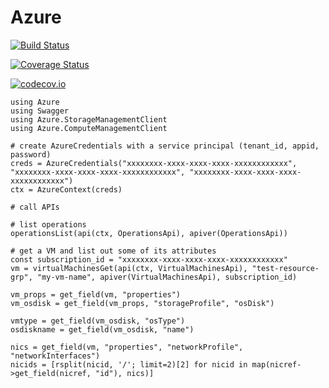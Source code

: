 # Azure

[![Build Status](https://travis-ci.org/tanmaykm/Azure.jl.svg?branch=master)](https://travis-ci.org/tanmaykm/Azure.jl)

[![Coverage Status](https://coveralls.io/repos/tanmaykm/Azure.jl/badge.svg?branch=master&service=github)](https://coveralls.io/github/tanmaykm/Azure.jl?branch=master)

[![codecov.io](http://codecov.io/github/tanmaykm/Azure.jl/coverage.svg?branch=master)](http://codecov.io/github/tanmaykm/Azure.jl?branch=master)

```
using Azure
using Swagger
using Azure.StorageManagementClient
using Azure.ComputeManagementClient

# create AzureCredentials with a service principal (tenant_id, appid, password)
creds = AzureCredentials("xxxxxxxx-xxxx-xxxx-xxxx-xxxxxxxxxxxx", "xxxxxxxx-xxxx-xxxx-xxxx-xxxxxxxxxxxx", "xxxxxxxx-xxxx-xxxx-xxxx-xxxxxxxxxxxx")
ctx = AzureContext(creds)

# call APIs

# list operations
operationsList(api(ctx, OperationsApi), apiver(OperationsApi))

# get a VM and list out some of its attributes
const subscription_id = "xxxxxxxx-xxxx-xxxx-xxxx-xxxxxxxxxxxx"
vm = virtualMachinesGet(api(ctx, VirtualMachinesApi), "test-resource-grp", "my-vm-name", apiver(VirtualMachinesApi), subscription_id)

vm_props = get_field(vm, "properties")
vm_osdisk = get_field(vm_props, "storageProfile", "osDisk") 

vmtype = get_field(vm_osdisk, "osType")
osdiskname = get_field(vm_osdisk, "name")

nics = get_field(vm, "properties", "networkProfile", "networkInterfaces")
nicids = [rsplit(nicid, '/'; limit=2)[2] for nicid in map(nicref->get_field(nicref, "id"), nics)]
```
